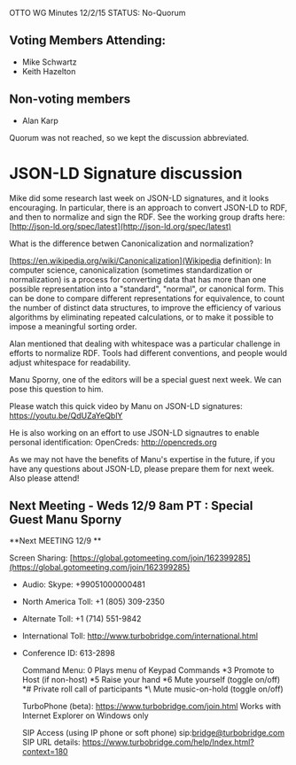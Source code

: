 OTTO WG Minutes 12/2/15
STATUS: No-Quorum

## Voting Members Attending:
 - Mike Schwartz
 - Keith Hazelton

## Non-voting members
 - Alan Karp
 
Quorum was not reached, so we kept the discussion abbreviated. 

# JSON-LD Signature discussion

Mike did some research last week on JSON-LD signatures, and it looks encouraging.
In particular, there is an approach to convert JSON-LD to RDF, and then to 
normalize and sign the RDF. See the working group drafts here:
 [http://json-ld.org/spec/latest](http://json-ld.org/spec/latest)

What is the difference betwen Canonicalization and normalization? 

[https://en.wikipedia.org/wiki/Canonicalization](Wikipedia definition): 
  In computer science, canonicalization (sometimes standardization or normalization) is a process 
  for converting data that has more than one possible representation into a "standard", "normal", 
  or canonical form. This can be done to compare different representations for equivalence, to count 
  the number of distinct data structures, to improve the efficiency of various algorithms by 
  eliminating repeated calculations, or to make it possible to impose a meaningful sorting order.

Alan mentioned that dealing with whitespace was a particular challenge in efforts to 
normalize RDF. Tools had different conventions, and people would adjust whitespace for 
readability. 

Manu Sporny, one of the editors will be a special guest next week. We can pose this question to him. 
 
Please watch this quick video by Manu on JSON-LD signatures:
 https://youtu.be/QdUZaYeQblY
 
He is also working on an effort to use JSON-LD signautres to enable personal
identification: OpenCreds:
 http://opencreds.org

As we may not have the benefits of Manu's expertise in the future, if you have any questions 
about JSON-LD, please prepare them for next week. Also please attend! 


## Next Meeting - Weds 12/9 8am PT : Special Guest Manu Sporny

**Next MEETING 12/9 **

Screen Sharing: [https://global.gotomeeting.com/join/162399285](https://global.gotomeeting.com/join/162399285)

 - Audio: Skype: +99051000000481
 - North America Toll: +1 (805) 309-2350
 - Alternate Toll: +1 (714) 551-9842
 - International Toll: http://www.turbobridge.com/international.html

 - Conference ID: 613-2898

    Command Menu: 0 Plays menu of Keypad Commands *3 Promote to Host (if non-host) *5 Raise your hand 
    *6 Mute yourself (toggle on/off) *# Private roll call of participants *\ Mute music-on-hold (toggle on/off)

    TurboPhone (beta): https://www.turbobridge.com/join.html Works with Internet Explorer on Windows only

    SIP Access (using IP phone or soft phone) sip:bridge@turbobridge.com
    SIP URL details: https://www.turbobridge.com/help/Index.html?context=180

